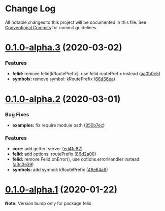 # Change Log

All notable changes to this project will be documented in this file.
See [Conventional Commits](https://conventionalcommits.org) for commit guidelines.

# [0.1.0-alpha.3](https://github.com/felidjs/felid/compare/v0.1.0-alpha.2...v0.1.0-alpha.3) (2020-03-02)


### Features

* **felid:** remove felid[kRoutePrefix]. use felid.routePrefix instead ([aa0b0c5](https://github.com/felidjs/felid/commit/aa0b0c5a47f6c24a060cdd5274c80cdbde2f522c))
* **symbols:** remove symbol: kRoutePrefix ([66d36ea](https://github.com/felidjs/felid/commit/66d36eaea9c43f8f7a999a808636bb471260d6b2))





# [0.1.0-alpha.2](https://github.com/felidjs/felid/compare/v0.1.0-alpha.1...v0.1.0-alpha.2) (2020-03-01)


### Bug Fixes

* **examples:** fix require module path ([850b7ec](https://github.com/felidjs/felid/commit/850b7ec22810a39b953faebd27a1f1f01ab8eb02))


### Features

* **core:** add getter: server ([ed41c82](https://github.com/felidjs/felid/commit/ed41c8229fa3cc49ea3b070c71bd434d1f6694a2))
* **felid:** add options: routePrefix ([86d2a00](https://github.com/felidjs/felid/commit/86d2a00493e19639a0fdfc17fa0f224e9b290b8c))
* **felid:** remove Felid.onError(), use options.errorHandler instead ([a3c3e39](https://github.com/felidjs/felid/commit/a3c3e39810f6d10eda21d0b56ce6bfcd0f4d3562))
* **symbols:** add symbol: kRoutePrefix ([49e64a6](https://github.com/felidjs/felid/commit/49e64a642b6a55e67a0afe30f99882e5a0e83a83))





# [0.1.0-alpha.1](https://github.com/felidjs/felid/compare/v0.1.0-alpha.0...v0.1.0-alpha.1) (2020-01-22)

**Note:** Version bump only for package felid
